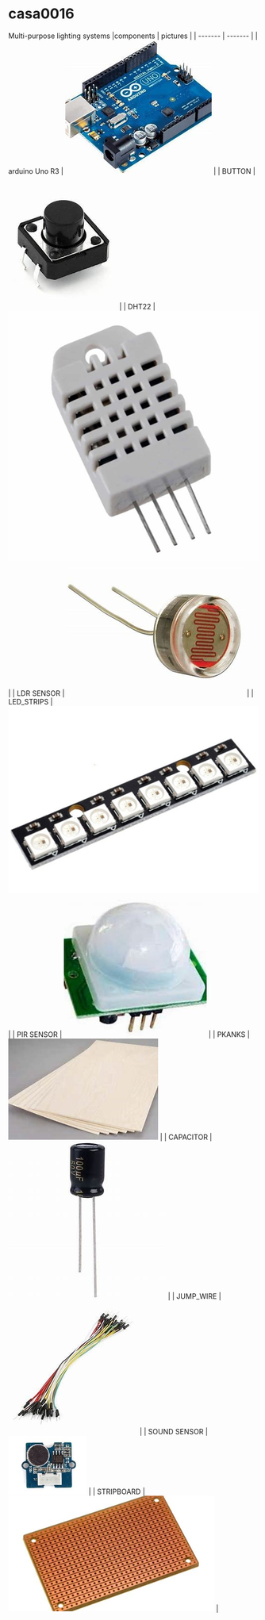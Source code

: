 # casa0016
Multi-purpose lighting systems
|components | pictures | 
| ------- | ------- | 
| arduino Uno R3   |  <img src="https://github.com/liangleiliu-lab/casa0016/blob/main/pictures/ARDUINO.jpg" alt="图片2">  |
| BUTTON   | <img src="https://github.com/liangleiliu-lab/casa0016/blob/main/pictures/BUTTON.jpg" alt="图片2">   |
| DHT22  | <img src="https://github.com/liangleiliu-lab/casa0016/blob/main/pictures/DHT22.jpg" alt="图片2">   |
| LDR SENSOR   | <img src="https://github.com/liangleiliu-lab/casa0016/blob/main/pictures/LDR.jpg" alt="图片2">   |
| LED_STRIPS   | <img src="https://github.com/liangleiliu-lab/casa0016/blob/main/pictures/LED_STRIP.jpg" alt="图片2">   |
| PIR SENSOR   | <img src="https://github.com/liangleiliu-lab/casa0016/blob/main/pictures/PIR.jpg" alt="图片2">   |
| PKANKS   | <img src="https://github.com/liangleiliu-lab/casa0016/blob/main/pictures/Planks%20for%20laser%20cutting.jpg" alt="图片2">   |
| CAPACITOR  | <img src="https://github.com/liangleiliu-lab/casa0016/blob/main/pictures/capacitor.jpg" alt="图片2">   |
| JUMP_WIRE  | <img src="https://github.com/liangleiliu-lab/casa0016/blob/main/pictures/jump_wire.jpg" alt="图片2">   |
| SOUND SENSOR   | <img src="https://github.com/liangleiliu-lab/casa0016/blob/main/pictures/sound_sensor.jpg" alt="图片2">   |
| STRIPBOARD   | <img src="https://github.com/liangleiliu-lab/casa0016/blob/main/pictures/stripboard.jpg" alt="图片2">   |

